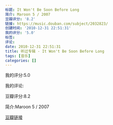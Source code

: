 ```yaml
---
标题: It Won't Be Soon Before Long
简介: Maroon 5 / 2007
豆瓣评分: '8.2'
链接: https://music.douban.com/subject/2032823/
创建时间: '2010-12-31 22:51:31'
我的评分: '5.0'
标签:
评论:
date: 2010-12-31 22:51:31
title: 听过专辑 - It Won't Be Soon Before Long
tags: [音乐]
categories: []
---
```


我的评分:5.0

我的评论:

豆瓣评分:8.2

简介:Maroon 5 / 2007

[豆瓣链接](https://music.douban.com/subject/2032823/)

